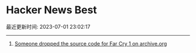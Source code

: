 # Hacker News Best

最近更新时间: 2023-07-01 23:02:17

--- 
1. [Someone dropped the source code for Far Cry 1 on archive.org](https://archive.org/details/far-cry-1.34-complete) 
